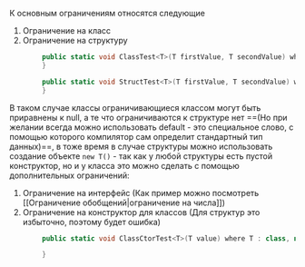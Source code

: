 К основным ограничениям относятся следующие
1) Ограничение на класс
2) Ограничение на структуру

```csharp
        public static void ClassTest<T>(T firstValue, T secondValue) where T : class {
        }
```

```csharp
        public static void StructTest<T>(T firstValue, T secondValue) where T : struct {
        }
```
В таком случае классы ограничивающиеся классом могут быть приравнены к null, а те что ограничиваются к структуре нет ==(Но при желании всегда можно использовать default - это специальное слово, с помощью которого компилятор сам определит стандартный тип данных)==, в тоже время в случае структуры можно использовать создание объекте `new T()` - так как у любой структуры есть пустой конструктор, но и у класса это можно сделать с помощью дополнительных ограничений:
1) Ограничение на интерфейс (Как пример можно посмотреть [[Ограничение обобщений|ограничение на числа]])
2) Ограничение на конструктор для классов (Для структур это избыточно, поэтому будет ошибка)
```csharp
        public static void ClassCtorTest<T>(T value) where T : class, new() {

        }
```
